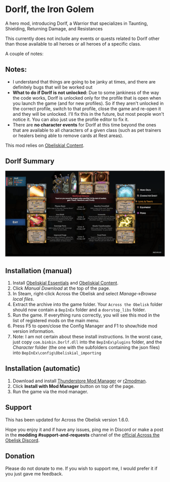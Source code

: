 # Dorlf, the Iron Golem

A hero mod, introducing Dorlf, a Warrior that specializes in Taunting, Shielding, Returning Damage, and Resistances

This currently does not include any events or quests related to Dorlf other than those available to all heroes or all heroes of a specific class.

A couple of notes:

## Notes:

- I understand that things are going to be janky at times, and there are definitely bugs that will be worked out
- **What to do if Dorlf is not unlocked:** Due to some jankiness of the way the code works, Dorlf is unlocked only for the profile that is open when you launch the game (and for new profiles). So if they aren't unlocked in the correct profile, switch to that profile, close the game and re-open it and they will be unlocked. I'll fix this in the future, but most people won't notice it. You can also just use the profile editor to fix it.
- There are **no character events** for Dorlf at this time beyond the ones that are available to all characters of a given class (such as pet trainers or healers being able to remove cards at Rest areas).

This mod relies on [Obeliskial Content](https://across-the-obelisk.thunderstore.io/package/meds/Obeliskial_Content/).

## Dorlf Summary

![Summary](https://raw.githubusercontent.com/binbinmods/Dorlf/refs/heads/main/Assets/DorlfSummary.png)

## Installation (manual)

1. Install [Obeliskial Essentials](https://across-the-obelisk.thunderstore.io/package/meds/Obeliskial_Essentials/) and [Obeliskial Content](https://across-the-obelisk.thunderstore.io/package/meds/Obeliskial_Content/).
2. Click _Manual Download_ at the top of the page.
3. In Steam, right-click Across the Obelisk and select _Manage_->_Browse local files_.
4. Extract the archive into the game folder. Your `Across the Obelisk` folder should now contain a `BepInEx` folder and a `doorstop_libs` folder.
5. Run the game. If everything runs correctly, you will see this mod in the list of registered mods on the main menu.
6. Press F5 to open/close the Config Manager and F1 to show/hide mod version information.
7. Note: I am not certain about these install instructions. In the worst case, just copy `com.binbin.Dorlf.dll` into the `BepInEx\plugins` folder, and the _Character_ folder (the one with the subfolders containing the json files) into `BepInEx\config\Obeliskial_importing`

## Installation (automatic)

1. Download and install [Thunderstore Mod Manager](https://www.overwolf.com/app/Thunderstore-Thunderstore_Mod_Manager) or [r2modman](https://across-the-obelisk.thunderstore.io/package/ebkr/r2modman/).
2. Click **Install with Mod Manager** button on top of the page.
3. Run the game via the mod manager.

## Support

This has been updated for Across the Obelisk version 1.6.0.

Hope you enjoy it and if have any issues, ping me in Discord or make a post in the **modding #support-and-requests** channel of the [official Across the Obelisk Discord](https://discord.gg/across-the-obelisk-679706811108163701).

## Donation

Please do not donate to me. If you wish to support me, I would prefer it if you just gave me feedback.
